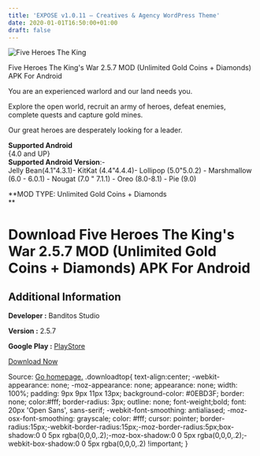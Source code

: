 ```yaml
---
title: 'EXPOSE v1.0.11 – Creatives & Agency WordPress Theme'
date: 2020-01-01T16:50:00+01:00
draft: false
---
```


![Five Heroes The King](https://i1.wp.com/apkhome.net/wp-content/uploads/2020/01/Five-Heroes-The-Kings-War-2.5.7-MOD-Unlimited-Gold-Coins-Diamonds.png "Five Heroes The King")

  

Five Heroes The King's War 2.5.7 MOD (Unlimited Gold Coins + Diamonds) APK For Android

You are an experienced warlord and our land needs you.

Explore the open world, recruit an army of heroes, defeat enemies, complete quests and capture gold mines.

Our great heroes are desperately looking for a leader.

**Supported Android**  
{4.0 and UP}  
**Supported Android Version**:-  
Jelly Bean(4.1"4.3.1)- KitKat (4.4"4.4.4)- Lollipop (5.0"5.0.2) - Marshmallow (6.0 - 6.0.1) - Nougat (7.0 " 7.1.1) - Oreo (8.0-8.1) - Pie (9.0)

**MOD TYPE: Unlimited Gold Coins + Diamonds  
**

Download Five Heroes The King's War 2.5.7 MOD (Unlimited Gold Coins + Diamonds) APK For Android
===============================================================================================

Additional Information
----------------------

**Developer :** Banditos Studio

**Version :** 2.5.7

**Google Play :** [PlayStore](https://play.google.com/store/apps/details?id=studio.banditos.banditos5)

  

[Download Now](https://store4app.co/post/five-heroes-the-kings-war-2-5-7-mod-unlimited-gold-coins-diamonds-apk-for-android_1577879257)

  
Source: [Go homepage.](https://store4app.co/post/five-heroes-the-kings-war-2-5-7-mod-unlimited-gold-coins-diamonds-apk-for-android_1577879257) .downloadtop{ text-align:center; -webkit-appearance: none; -moz-appearance: none; appearance: none; width: 100%; padding: 9px 9px 11px 13px; background-color: #0EBD3F; border: none; color:#fff; border-radius: 3px; outline: none; font-weight;bold; font: 20px 'Open Sans', sans-serif; -webkit-font-smoothing: antialiased; -moz-osx-font-smoothing: grayscale; color: #fff; cursor: pointer; border-radius:15px;-webkit-border-radius:15px;-moz-border-radius:5px;box-shadow:0 0 5px rgba(0,0,0,.2);-moz-box-shadow:0 0 5px rgba(0,0,0,.2);-webkit-box-shadow:0 0 5px rgba(0,0,0,.2) !important; }